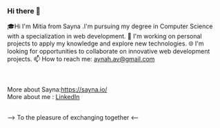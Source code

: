 ### Hi there 👋

🎓Hi I'm Mitia from Sayna .I'm pursuing my degree in Computer Science with a specialization in web development.
🚀 I'm working on personal projects to apply my knowledge and explore new technologies.
🌐 I'm looking for opportunities to collaborate on innovative web development projects.
📫 How to reach me: aynah.av@gmail.com 

 <br><br> 
 More about Sayna:https://sayna.io/<br>
 More about me : [LinkedIn](https://www.linkedin.com/in/AynahAV)
 <br><br>
 
 --> To the pleasure of exchanging together <--
 
